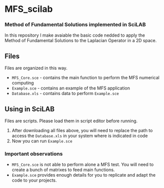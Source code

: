 # MFS_scilab
### Method of Fundamental Solutions implemented in SciLAB

In this repository I make avaiable the basic code nedded to apply the Method of Fundamental Solutions to the Laplacian Operator in a 2D space.

## Files

Files are organized in this way.

* `MFS_Core.sce` - contains the main function to perform the MFS numerical computing
* `Example.sce` - contains an example of the MFS application
* `Database.xls` - contains data to perform `Example.sce`

## Using in SciLAB

Files are scripts. Please load them in script editor before running.

1. After downloading all files above, you will need to replace the path to access the `Database.xls` in your system where is indicated in code
2. Now you can run `Example.sce`

### Important observations
* `MFS_Core.sce` is not able to perform alone a MFS test. You will need to create a bunch of matrixes to feed main functions.
* `Example.sce` provides enough details for you to replicate and adapt the code to your projects.
